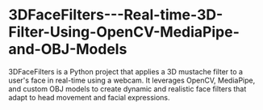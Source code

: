 # 3DFaceFilters---Real-time-3D-Filter-Using-OpenCV-MediaPipe-and-OBJ-Models
3DFaceFilters is a Python project that applies a 3D mustache filter to a user's face in real-time using a webcam. It leverages OpenCV, MediaPipe, and custom OBJ models to create dynamic and realistic face filters that adapt to head movement and facial expressions.
